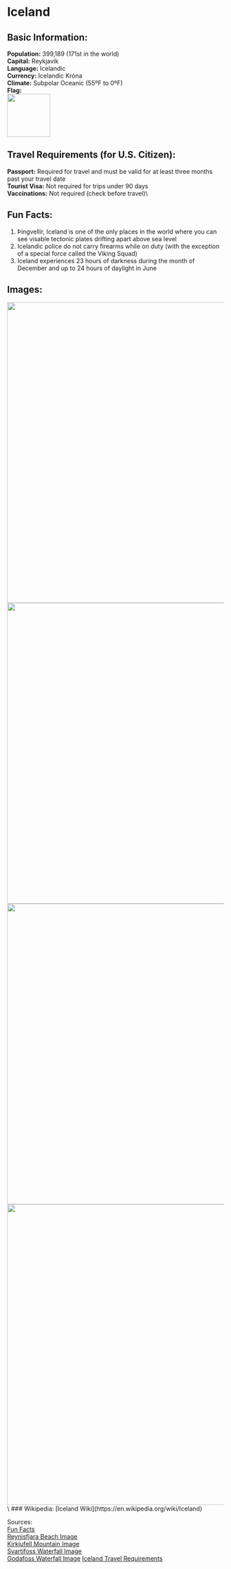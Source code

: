 # Iceland 

## Basic Information:

**Population:** 399,189 (171st in the world)\
**Capital:** Reykjavík\
**Language:** Icelandic\
**Currency:** Icelandic Króna\
**Climate:** Subpolar Oceanic (55ºF to 0ºF)\
**Flag:**\
<img src= "https://upload.wikimedia.org/wikipedia/commons/thumb/c/ce/Flag_of_Iceland.svg/472px-Flag_of_Iceland.svg.png" Width = "100"> 
## Travel Requirements (for U.S. Citizen):
**Passport:** Required for travel and must be valid for at least three months past your travel date\
**Tourist Visa:** Not required for trips under 90 days\
**Vaccinations:** Not required (check before travel)\
## Fun Facts:
1. Þingvellir, Iceland is one of the only places in the world where you can see visable tectonic plates drifting apart above sea level
2.  Icelandic police do not carry firearms while on duty (with the exception of a special force called the Viking Squad)
3. Iceland experiences 23 hours of darkness during the month of December and up to 24 hours of daylight in June
## Images:
<img src= " https://farm3.staticflickr.com/2875/34009837311_5b5b37616e_c.jpg" width= "700">
<img src= "https://static.independent.co.uk/2023/05/04/10/iStock-1058181722.jpg" Width = "700"> 
<img src= "https://www.campervaniceland.com/assets/img/blog/294.png" Width= "700">
<img src="https://cdn.sanity.io/images/np2gumla/production/6b411add707ab71b78b95b0915ede97d9c9c5f68-4743x3162.jpg?w=3840&h=2240&fit=crop&rect=171,252,4256,2341&fp-x=0.4845890410958904&fp-y=0.4498642478094533&auto=format" Width= "700">\
### Wikipedia:
[Iceland Wiki](https://en.wikipedia.org/wiki/Iceland)

Sources:\
[Fun Facts](https://www.princess.com/en-int/blog/10-fun-facts-about-iceland)\
[Reynisfjara Beach Image](https://adventurousmiriam.com/iceland-adventure-tours/)\
[Kirkjufell Mountain Image](https://www.independent.co.uk/travel/europe/iceland/northern-lights-iceland-holidays-when-visit-b2332294.html)\
[Svartifoss Waterfall Image](https://www.campervaniceland.com/blog/natural-attractions/black-waterfall-svartifoss)\
[Godafoss Waterfall Image](https://www.costacruises.eu/excursions/22/2222.html)
[Iceland Travel Requirements](https://travel.state.gov/content/travel/en/international-travel/International-Travel-Country-Information-Pages/Iceland.html)
